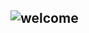 ## ![welcome](https://github.com/anazibinurasheed/anazibinurasheed/blob/main/assets/gopher.png)
<img src="[relative/path/in/repository/to/image.svg](https://github.com/anazibinurasheed/anazibinurasheed/blob/main/assets/gopher.png)https://github.com/anazibinurasheed/anazibinurasheed/blob/main/assets/gopher.png" width="128" height="10"/>
